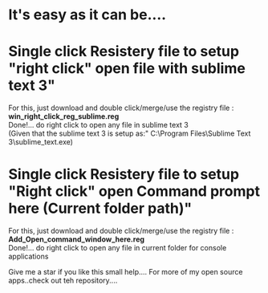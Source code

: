 # It's easy as it can be....   


# Single click Resistery file to setup "right click" open file with sublime text 3"   
For this, just download and double click/merge/use  the registry file : **win_right_click_reg_sublime.reg**   
Done!... do right click to open any file in sublime text 3   
(Given that the sublime text 3 is setup as:"  C:\\Program Files\\Sublime Text 3\\sublime_text.exe)   

# Single click Resistery file to setup "Right click" open Command prompt here (Current folder path)"
For this, just download and double click/merge/use  the registry file : **Add_Open_command_window_here.reg**     
Done!... do right click to open any file in current folder for console applications   

 Give me a star if you like this small help....
 For more of my open source apps..check out teh repository....
